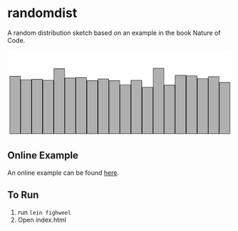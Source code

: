 # randomdist

A random distribution sketch based on an example in the book Nature of Code.

![Random Distribution](randomdist.png)

## Online Example

An online example can be found [here](http://inchingforward.github.io/nc/randomdist/).

## To Run

1. run `lein fighweel`
2. Open index.html

